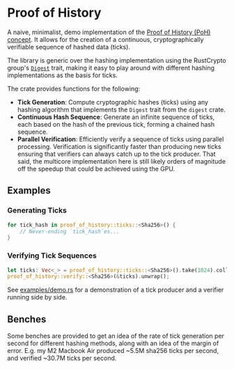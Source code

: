 # Proof of History

A naive, minimalist, demo implementation of the
[Proof of History (PoH) concept](https://solana.com/solana-whitepaper.pdf).
It allows for the creation of a continuous, cryptographically verifiable
sequence of hashed data (ticks).

The library is generic over the hashing implementation using the RustCrypto
group's [`Digest`](https://docs.rs/digest/latest/digest/) trait, making it easy
to play around with different hashing implementations as the basis for ticks.

The crate provides functions for the following:

- **Tick Generation**: Compute cryptographic hashes (ticks) using any hashing
  algorithm that implements the `Digest` trait from the `digest` crate.
- **Continuous Hash Sequence**: Generate an infinite sequence of ticks, each
  based on the hash of the previous tick, forming a chained hash sequence.
- **Parallel Verification**: Efficiently verify a sequence of ticks using
  parallel processing. Verification is significantly faster than producing new
  ticks ensuring that verifiers can always catch up to the tick producer. That
  said, the multicore implementation here is still likely orders of magnitude
  off the speedup that could be achieved using the GPU.

## Examples

### Generating Ticks
```rust
for tick_hash in proof_of_history::ticks::<Sha256>() {
    // Never-ending `tick_hash`es...
}
```

### Verifying Tick Sequences
```rust
let ticks: Vec<_> = proof_of_history::ticks::<Sha256>().take(1024).collect();
proof_of_history::verify::<Sha256>(&ticks).unwrap();
```

See [examples/demo.rs](examples/demo.rs) for a demonstration of a tick producer
and a verifier running side by side.

## Benches
Some benches are provided to get an idea of the rate of tick generation per
second for different hashing methods, along with an idea of the margin of error.
E.g. my M2 Macbook Air produced ~5.5M sha256 ticks per second, and verified
~30.7M ticks per second.
